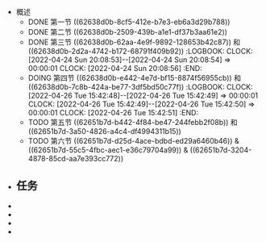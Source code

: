 - 概述
	- DONE 第一节  ((62638d0b-8cf5-412e-b7e3-eb6a3d29b788))
	- DONE 第二节 ((62638d0b-2509-439b-a1e1-df37b3aa61e2))
	- DONE 第三节 ((62638d0b-62aa-4e9f-9892-128653b42c87)) 和 ((62638d0b-2d2a-4742-b172-68791f409b92))
	  :LOGBOOK:
	  CLOCK: [2022-04-24 Sun 20:08:53]--[2022-04-24 Sun 20:08:54] =>  00:00:01
	  CLOCK: [2022-04-24 Sun 20:08:56]
	  :END:
	- DOING 第四节 ((62638d0b-e442-4e7d-bf15-8874f56955cb)) 和 ((62638d0b-7c8b-424a-be77-3df5bd50c77f))
	  :LOGBOOK:
	  CLOCK: [2022-04-26 Tue 15:42:48]--[2022-04-26 Tue 15:42:49] =>  00:00:01
	  CLOCK: [2022-04-26 Tue 15:42:49]--[2022-04-26 Tue 15:42:50] =>  00:00:01
	  CLOCK: [2022-04-26 Tue 15:42:51]
	  :END:
	- TODO 第五节 ((62651b7d-b442-4f84-be47-244febb2f08b)) 和 ((62651b7d-3a50-4826-a4c4-df4994311b15))
	- TODO 第六节 ((62651b7d-d25d-4ace-bdbd-ed29a6460b46)) & ((62651b7d-55c5-4fbc-aec1-e36c79704a99)) & ((62651b7d-3204-4878-85cd-aa7e393cc772))
- 任务
	-
-
-
-
-